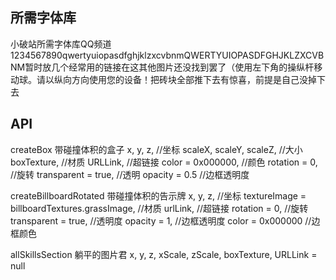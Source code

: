 ## 所需字体库

小破站所需字体库QQ频道1234567890qwertyuiopasdfghjklzxcvbnmQWERTYUIOPASDFGHJKLZXCVBNM暂时放几个经常用的链接在这其他图片还没找到罢了（使用左下角的操纵杆移动球。请以纵向方向使用您的设备！把砖块全部推下去有惊喜，前提是自己没掉下去

## API

createBox 带碰撞体积的盒子
    x, y, z, //坐标
    scaleX, scaleY, scaleZ, //大小
    boxTexture, //材质
    URLLink,  //超链接
    color = 0x000000, //颜色
    rotation = 0, //旋转
    transparent = true, //透明
    opacity = 0.5  //边框透明度
    
createBillboardRotated 带碰撞体积的告示牌
    x, y, z,  //坐标
    textureImage = billboardTextures.grassImage, //材质
    urlLink,  //超链接
    rotation = 0, //旋转
    transparent = true, //透明度
    opacity = 1, //边框透明度
    color = 0x000000 //边框颜色

allSkillsSection 躺平的图片君
    x,
  y,
  z,
  xScale,
  zScale,
  boxTexture,
  URLLink = null